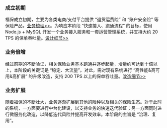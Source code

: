 ### 成立初期

福保成立初期，主要为各类电商/支付平台提供 “退货运费险” 和 “账户安全险” 等保险产品，[业务梳理>>](../main/profile/成立初期/成立初期业务梳理.md)。为响应本阶段 “快速接入、跑通流程” 的目标，使用 Node.js + MySQL 开发一个业务接入服务和一套运营管理系统，并支持大约 20 TPS 的保单吞吐量。[设计细节>>](../main/profile/成立初期/成立初期系统设计.md)

### 业务倍增

经过前期的不断验证，相关保险业务基本跑通并逐步起量，增量约可达到十倍以上，本阶段的关键词是 “稳定、大流量”。对此，需对现有系统进行 “高性能&高可用&高扩展” 的升级改造，支持 200 TPS 以上的保单吞吐量。[改造细节>>](../main/profile/业务扩展/业务扩展阶段系统改造.md)

### 业务扩展

随着福保的不断壮大，业务逐渐扩展到其他的险种以及相关的保险生态。对于此时的系统，一方面要进行中台化建设，以支持业务的快速迭代验证；另一方面同时进行微服务化改造，以降低迭代风险并提高开发效率。本阶段的主旨是 “治理、复用”。

